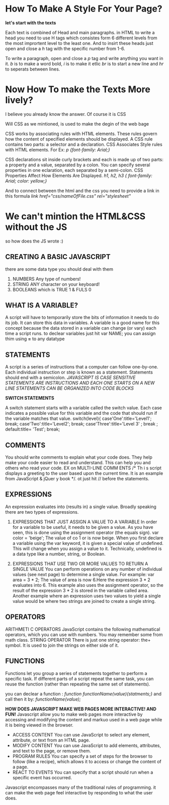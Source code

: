 # How To Make A Style For Your Page?

**let's start with the texts**

Each text is combined of Head and main paragraphs. in HTML to write a head you need to use H tags which consistes form 6 different levels from the most imprortent level to the least one. And to insirt these heads just open and close a _h_ tag with the specific number from 1-6.

To write a paragraph, open and close a _p_ tag and write anything you want in it. _b_ is to make a word bold, _i_ is to make it etlic _br_ is to start a new line and _hr_ to seperats between lines.

# Now How To make the Texts More lively?

I believe you already know the answer. Of course it is CSS 

Will CSS as we mintioned, is used to make the degin of the web bage 

CSS works by associating rules with HTML elements. These rules govern how the content of specified elements should be displayed. A CSS rule contains two parts: a selector and a declaration. CSS Associates Style rules with HTML elements. For Ex: _p {font-family: Arial;}_

CSS declarations sit inside curly brackets and each is made up of two parts: a property and a value, separated by a colon. You can specify several properties in one eclaration, each separated by a semi-colon. CSS Properties Affect How Elements Are Displayed. 
_h1, h2, h3 { font-family: Arial;  color: yellow;}_

 And to connect between the html and the css you need to provide a link in this formula
 _link href="css/nameOfFile.css" rel="stylesheet"_


 # We can't mintion the HTML&CSS without the JS

 so how does the JS wrote :)
## CREATING A BASIC JAVASCRIPT 

there are some data type you should deal with them 
1. NUMBERS Any type of numbers!
2. STRING ANY character on your keyboard!
3. BOOLEANS which is TRUE 1 & FULS 0

## WHAT IS A VARIABLE? 
A script will have to temporarily store the bits of information it needs to do its job. It can store this data in variables. A variable is a good name for this concept because the data stored in a variable can change (or vary) each time a script runs. 
to declear variables just hit var NAME;
you can assign thim using **=** to any datatype

## STATEMENTS 
A script is a series of instructions that a computer can follow one-by-one.
Each individual instruction or step is known as a statement.
Statements should end with a semicolon. 
_JAVASCRIPT IS CASE SENSITIVE_
_STATEMENTS ARE INSTRUCTIONS AND EACH ONE STARTS ON A NEW LINE_
_STATEMENTS CAN BE ORGANIZED INTO CODE BLOCKS_

**SWITCH STATEMENTS**

A switch statement starts with a variable called the switch value. Each case indicates a possible value for this variable and the code that should run if the variable matches that value.
switch(level){
case'One':title='Level1';
break;
case'Two':title='Level2';
break;
case'Three':title='Level 3' ;
break ;
default:title= 'Test';
break; 

## COMMENTS 
You should write comments to explain what your code does.
They help make your code easier to read and understand.
This can help you and others who read your code.
EX on MULTI-LINE COMM ENTS 
/* Th i s script displays a greeting to the user based upon the current time. It is an example from JavaScript & jQuer y book */. ot just hit // before the statements.

## EXPRESSIONS
An expression evaluates into (results in) a single value. Broadly speaking
there are two types of expressions.
1. EXPRESSIONS THAT JUST ASSIGN A VALUE TO A VARIABLE
In order for a variable to be useful, it needs to be given a value. As you have seen, this is done using the assignment operator (the equals sign). var color = 'beige'; The value of co 1 or is now beige. When you first declare a variable using the var keyword, it is given a special value of undefined. This will change when you assign a value to it. Technically, undefined is a data type like a number, string, or Boolean. 

2. EXPRESSIONS THAT USE TWO OR MORE VALUES TO RETURN A SINGLE VALUE
You can perform operations on any number of individual values (see next page) to determine a single value. For example: var area = 3 * 2; The value of area is now 6.Here the expression 3 * 2 evaluates into 6. This example also uses the assignment operator, so the result of the expression 3 * 2 is stored in the variable called area. Another example where an expression uses two values to yield a single value would be where two strings are joined to create a single string.

## OPERATORS
ARITHMETI C OPERATORS JavaScript contains the following mathematical operators, which you can use with numbers. You may remember some from math class. 
STRING OPERATOR There is just one string operator: the+ symbol. It is used to join the strings on either side of it. 

## FUNCTIONS
Functions let you group a series of statements together to perform a specific task. If different parts of a 
script repeat the same task, you can reuse the function (rather than repeating the same set of statements). 

you can declear a function :  _function functionName(value){statments;}_
and call then it by: _functionName(value);_

**HOW DOES JAVASCRIPT MAKE WEB PAGES MORE INTERACTIVE! AND FUN!**
Javascript allow you to make web pages more interactive by accessing and modifying the content and markuo used in a web page while it is being viewed in the browser.
* ACCESS CONTENT You can use JavaScript to select any element, attribute, or text from an HTML page.
* MODIFY CONTENT You can use JavaScript to add elements, attributes, and text to the page, or remove them.
* PROGRAM RULES You can specify a set of steps for the browser to follow (like a recipe), which allows it to access or change the content of a page. 
* REACT TO EVENTS You can specify that a script should run when a specific event has occurred.

Javascript encompasses many of the traditional rules of programming.
it can make the web page feel interactive by responding to what the user does.





